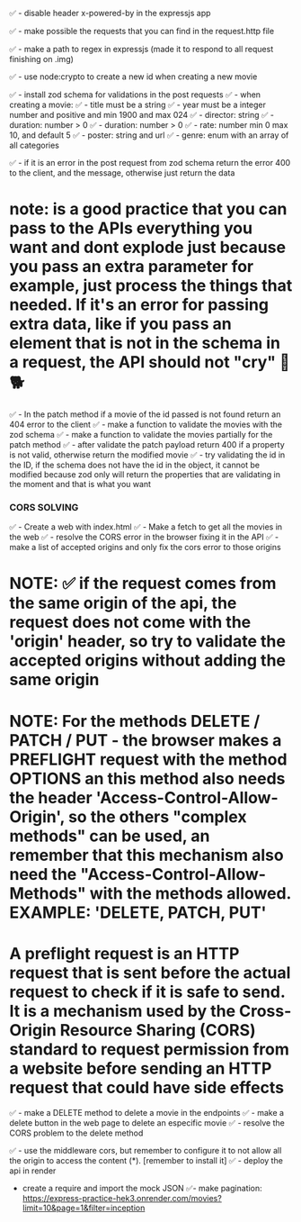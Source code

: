 ✅ - disable header x-powered-by in the expressjs app

✅ - make possible the requests that you can find in the request.http file

✅ - make a path to regex in expressjs (made it to respond to all request finishing on .img)

✅ - use node:crypto to create a new id when creating a new movie

✅ - install zod schema for validations in the post requests
  ✅ - when creating a movie:
  ✅ - title must be a string
  ✅ - year must be a integer number and positive and min 1900 and max 024
  ✅ - director: string
  ✅ - duration: number > 0
  ✅ - duration: number > 0
  ✅ - rate: number min 0 max 10, and default 5
  ✅ - poster: string and url
  ✅ - genre: enum with an array of all categories

✅ - if it is an error in the post request from zod schema return the error 400 to the client, and the message, otherwise just return the data

# note: is a good practice that you can pass to the APIs everything you want and dont explode just because you pass an extra parameter for example, just process the things that needed. If it's an error for passing extra data, like if you pass an element that is not in the schema in a request, the API should not "cry" 🐇🐕

✅ - In the patch method if a movie of the id passed is not found return an 404 error to the client
✅ - make a function to validate the movies with the zod schema
✅ - make a function to validate the movies partially for the patch method
✅ - after validate the patch payload return 400 if a property is not valid, otherwise return the modified movie
✅ - try validating the id in the ID, if the schema does not have the id in the object, it cannot be modified because zod only will return the properties that are validating in the moment and that is what you want

### CORS SOLVING

✅ - Create a web with index.html
✅ - Make a fetch to get all the movies in the web
✅ - resolve the CORS error in the browser fixing it in the API
✅ - make a list of accepted origins and only fix the cors error to those origins

# NOTE: ✅ if the request comes from the same origin of the api, the request does not come with the 'origin' header, so try to validate the accepted origins without adding the same origin

# NOTE: For the methods DELETE / PATCH / PUT - the browser makes a PREFLIGHT request with the method OPTIONS an this method also needs the header 'Access-Control-Allow-Origin', so the others "complex methods" can be used, an remember that this mechanism also need the "Access-Control-Allow-Methods" with the methods allowed. EXAMPLE: 'DELETE, PATCH, PUT' 

# A preflight request is an HTTP request that is sent before the actual request to check if it is safe to send. It is a mechanism used by the Cross-Origin Resource Sharing (CORS) standard to request permission from a website before sending an HTTP request that could have side effects

✅ - make a DELETE method to delete a movie in the endpoints
✅ - make a delete button in the web page to delete an especific movie
✅ - resolve the CORS problem to the delete method

✅ - use the middleware cors, but remember to configure it to not allow all the origin to access the content (*). [remember to install it]
✅ - deploy the api in render
- create a require and import the mock JSON
✅- make pagination: https://express-practice-hek3.onrender.com/movies?limit=10&page=1&filter=inception